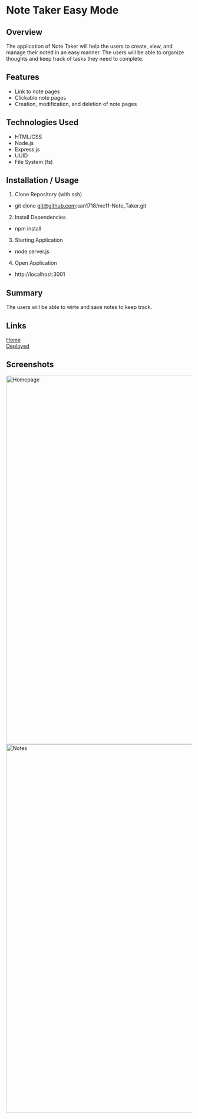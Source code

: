 # Note Taker Easy Mode

## Overview
The application of Note Taker will help the users to create, view, and manage their noted in an easy manner.
The users will be able to organize thoughts and keep track of tasks they need to complete.

## Features
* Link to note pages
* Clickable note pages
* Creation, modification, and deletion of note pages

## Technologies Used
* HTML/CSS
* Node.js
* Express.js
* UUID
* File System (fs)

## Installation / Usage
1. Clone Repository (with ssh)
* git clone git@github.com:san1718/mc11-Note_Taker.git
2. Install Dependencies
* npm install
3. Starting Application
* node server.js
4. Open Application
* http://localhost:3001


## Summary
The users will be able to wirte and save notes to keep track.

## Links
[Home](https://github.com/san1718/mc11-Note_Taker)
<br />
[Deployed]()

## Screenshots
<img width="1000" alt="Homepage" src="">
<img width="1000" alt="Notes" src="">
